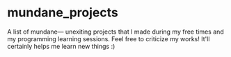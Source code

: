 # mundane_projects
A list of mundane— unexiting projects that I made during my free times and my programming learning sessions. Feel free to criticize my works! It'll certainly helps me learn new things :)  
